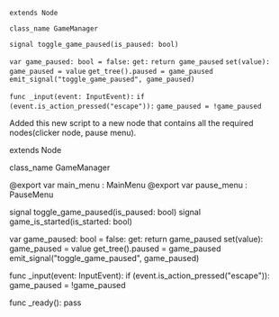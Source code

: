 `extends Node`

`class_name GameManager`

`signal toggle_game_paused(is_paused: bool)`

`var game_paused: bool = false:`
	`get:`
		`return game_paused`
	`set(value):`
		`game_paused = value`
		`get_tree().paused = game_paused`
		`emit_signal("toggle_game_paused", game_paused)`

`func _input(event: InputEvent):`
	`if (event.is_action_pressed("escape")):`
		`game_paused = !game_paused`





Added this new script to a new node that contains all the required nodes(clicker node, pause menu).








extends Node

class_name GameManager

@export var main_menu : MainMenu
@export var pause_menu : PauseMenu

signal toggle_game_paused(is_paused: bool)
signal game_is_started(is_started: bool)

var game_paused: bool = false:
	get:
		return game_paused
	set(value):
		game_paused = value
		get_tree().paused = game_paused
		emit_signal("toggle_game_paused", game_paused)

func _input(event: InputEvent):
	if (event.is_action_pressed("escape")):
		game_paused = !game_paused

func _ready():
	pass
